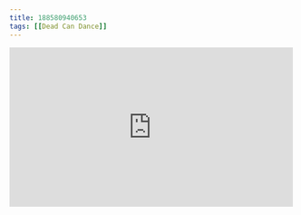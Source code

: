 ```yaml
---
title: 188580940653
tags: [[Dead Can Dance]]
---
```

<iframe allow="accelerometer; autoplay; clipboard-write; encrypted-media; gyroscope; picture-in-picture" allowfullscreen="" frameborder="0" height="281" id="youtube_iframe" src="https://www.youtube.com/embed/S42ziu4Adno?feature=oembed&amp;enablejsapi=1&amp;origin=https://safe.txmblr.com&amp;wmode=opaque" width="500"></iframe>
